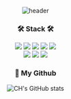 
<div align=center>

![header](https://capsule-render.vercel.app/api?type=shark&color=gradient&height=150&section=header&fontSize=90)
<br/>

### 🛠 Stack 🛠

<img src="https://img.shields.io/badge/HTML5-E34F26?style=flat-square&logo=HTML5&logoColor=white"/></a>
<img src="https://img.shields.io/badge/CSS3-1572B6?style=flat-square&logo=CSS3&logoColor=white"/></a>
<img src="https://img.shields.io/badge/JavaScript-F7DF1E?style=flat-square&logo=JavaScript&logoColor=white"/></a> 
<img src="https://img.shields.io/badge/Typescript-3178C6?style=flat-square&logo=Typescript&logoColor=white"/>
<img src="https://img.shields.io/badge/React-61DAFB?style=flat-square&logo=React&logoColor=white"/></a>
<br>
<img src="https://img.shields.io/badge/java-007396?style=flat-square&logo=java&logoColor=white"/>
<img src="https://img.shields.io/badge/Flask-000000?style=flat-square&logo=Flask&logoColor=white"/></a>
<img src="https://img.shields.io/badge/Python-3776AB?style=flat-square&logo=Python&logoColor=white"/></a>

### 🎨 My Github

![CH's GitHub stats](https://github-readme-stats.vercel.app/api?username=PiperChang&show_icons=true&theme=radical)

<!-- ###  Algorithm Level
[![Solved.ac Profile](http://mazassumnida.wtf/api/generate_badge?boj=goddhqj8000)](https://solved.ac/goddhqj8000)<br/>
 -->
</div>












<!--
**PiperChang/PiperChang** is a ✨ _special_ ✨ repository because its `README.md` (this file) appears on your GitHub profile.

Here are some ideas to get you started:

- 🔭 I’m currently working on ...
- 🌱 I’m currently learning ...
- 👯 I’m looking to collaborate on ...
- 🤔 I’m looking for help with ...
- 💬 Ask me about ...
- 📫 How to reach me: ...
- 😄 Pronouns: ...
- ⚡ Fun fact: ...
-->
